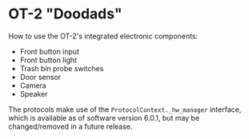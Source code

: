 # OT-2 "Doodads"
How to use the OT-2's integrated electronic components:
* Front button input
* Front button light
* Trash bin probe switches
* Door sensor
* Camera
* Speaker

The protocols make use of the `ProtocolContext._hw_manager` interface, which is available as of software version 6.0.1, but may be changed/removed in a future release.
